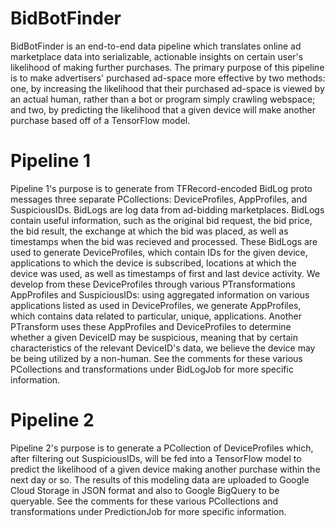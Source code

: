 # BidBotFinder #

BidBotFinder is an end-to-end data pipeline which translates online ad marketplace data into serializable, actionable insights on certain user's likelihood of making further purchases. The primary purpose of this pipeline is to make advertisers' purchased ad-space more effective by two methods: one, by increasing the likelihood that their purchased ad-space is viewed by an actual human, rather than a bot or program simply crawling webspace; and two, by predicting the likelihood that a given device will make another purchase based off of a TensorFlow model.

# Pipeline 1 #

Pipeline 1's purpose is to generate from TFRecord-encoded BidLog proto messages three separate PCollections: DeviceProfiles, AppProfiles, and SuspiciousIDs. BidLogs are log data from ad-bidding marketplaces. BidLogs contain useful information, such as the original bid request, the bid price, the bid result, the exchange at which the bid was placed, as well as timestamps when the bid was recieved and processed. These BidLogs are used to generate DeviceProfiles, which contain IDs for the given device, applications to which the device is subscribed, locations at which the device was used, as well as timestamps of first and last device activity. We develop from these DeviceProfiles through various PTransformations AppProfiles and SuspiciousIDs: using aggregated information on various applications listed as used in DeviceProfiles, we generate AppProfiles, which contains data related to particular, unique, applications. Another PTransform uses these AppProfiles and DeviceProfiles to determine whether a given DeviceID may be suspicious, meaning that by certain characteristics of the relevant DeviceID's data, we believe the device may be being utilized by a non-human. See the comments for these various PCollections and transformations under BidLogJob for more specific information.

# Pipeline 2 #
Pipeline 2's purpose is to generate a PCollection of DeviceProfiles which, after filtering out SuspiciousIDs, will be fed into a TensorFlow model to predict the likelihood of a given device making another purchase within the next day or so. The results of this modeling data are uploaded to Google Cloud Storage in JSON format and also to Google BigQuery to be queryable. See the comments for these various PCollections and transformations under PredictionJob for more specific information.

